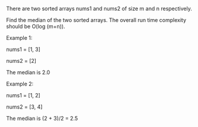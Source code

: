 There are two sorted arrays nums1 and nums2 of size m and n respectively.

Find the median of the two sorted arrays. The overall run time complexity should be O(log (m+n)).

Example 1:

nums1 = [1, 3]

nums2 = [2]

The median is 2.0

Example 2:

nums1 = [1, 2]

nums2 = [3, 4]

The median is (2 + 3)/2 = 2.5

